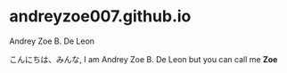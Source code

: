# andreyzoe007.github.io
Andrey Zoe B. De Leon 

こんにちは、みんな, I am Andrey Zoe B. De Leon but you can call me **Zoe**

